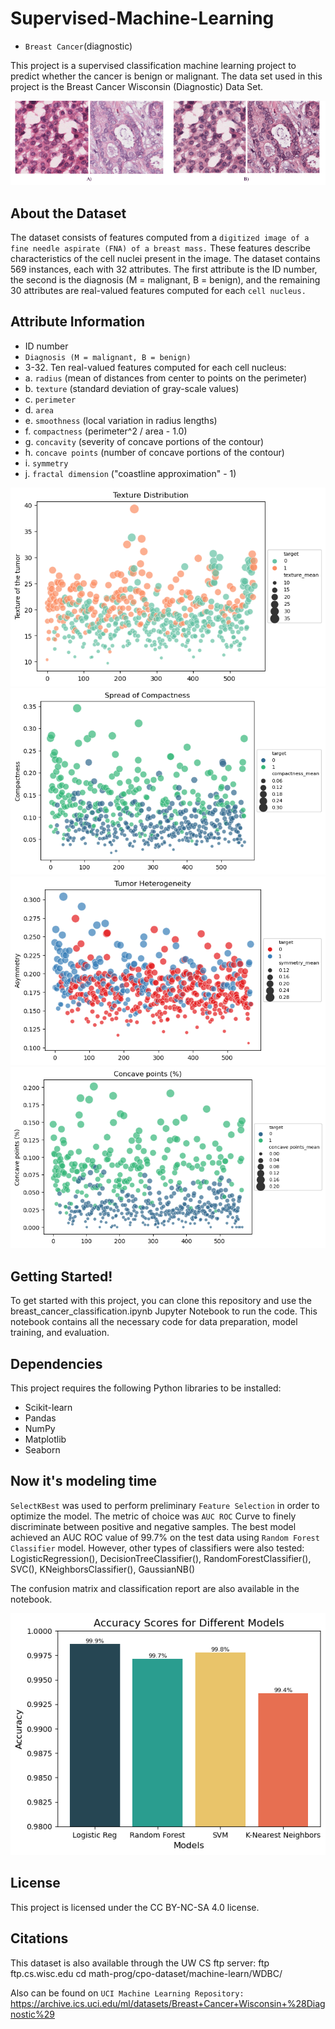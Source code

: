 # Supervised-Machine-Learning
- `Breast Cancer`(diagnostic)

This project is a supervised classification machine learning project to predict whether the cancer is benign or malignant. The data set used in this project is the Breast Cancer Wisconsin (Diagnostic) Data Set.

![alt text](https://github.com/yasmina-99/Supervised-Machine-Learning/blob/main/Standardization-of-H-E-stained-histopathology-image-appearance-A-Two-raw-images-with.png)


## About the Dataset
The dataset consists of features computed from a `digitized image of a fine needle aspirate (FNA) of a breast mass.` These features describe characteristics of the cell nuclei present in the image. The dataset contains 569 instances, each with 32 attributes. The first attribute is the ID number, the second is the diagnosis (M = malignant, B = benign), and the remaining 30 attributes are real-valued features computed for each `cell nucleus.`

## Attribute Information
- ID number
- `Diagnosis (M = malignant, B = benign)`
- 3-32. Ten real-valued features computed for each cell nucleus:
- a. `radius` (mean of distances from center to points on the perimeter)
- b. `texture` (standard deviation of gray-scale values)
- c. `perimeter`
- d. `area`
- e. `smoothness` (local variation in radius lengths)
- f. `compactness` (perimeter^2 / area - 1.0)
- g. `concavity` (severity of concave portions of the contour)
- h. `concave points` (number of concave portions of the contour)
- i. `symmetry`
- j. `fractal dimension` ("coastline approximation" - 1)

![alt text](https://github.com/yasmina-99/Supervised-Machine-Learning/blob/main/download-3.png)
![alt text](https://github.com/yasmina-99/Supervised-Machine-Learning/blob/main/download-4.png)
![alt text](https://github.com/yasmina-99/Supervised-Machine-Learning/blob/main/download-5.png)
![alt text](https://github.com/yasmina-99/Supervised-Machine-Learning/blob/main/download-6.png)

## Getting Started!
To get started with this project, you can clone this repository and use the breast_cancer_classification.ipynb Jupyter Notebook to run the code. This notebook contains all the necessary code for data preparation, model training, and evaluation.

## Dependencies
This project requires the following Python libraries to be installed:

- Scikit-learn
- Pandas
- NumPy
- Matplotlib
- Seaborn

## Now it's modeling time
`SelectKBest` was used to perform preliminary `Feature Selection` in order to optimize the model. The metric of choice was `AUC ROC` Curve to finely discriminate between positive and negative samples. The best model achieved an AUC ROC value of 99.7% on the test data using `Random Forest Classifier` model. However, other types of classifiers were also tested:         LogisticRegression(),
            DecisionTreeClassifier(),
            RandomForestClassifier(),
            SVC(),
            KNeighborsClassifier(),
            GaussianNB()
            
The confusion matrix and classification report are also available in the notebook.

![alt text](https://github.com/yasmina-99/Supervised-Machine-Learning/blob/main/download-9.png)

## License
This project is licensed under the CC BY-NC-SA 4.0 license.

## Citations
This dataset is also available through the UW CS ftp server:
ftp ftp.cs.wisc.edu
cd math-prog/cpo-dataset/machine-learn/WDBC/

Also can be found on `UCI Machine Learning Repository:` https://archive.ics.uci.edu/ml/datasets/Breast+Cancer+Wisconsin+%28Diagnostic%29
